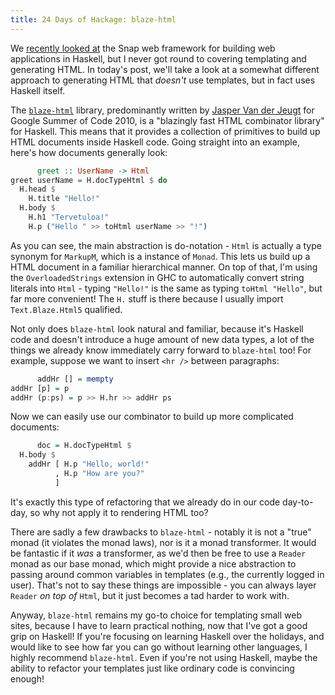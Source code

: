 ```yaml
---
title: 24 Days of Hackage: blaze-html
---
```


We [recently looked at](/posts/2012-12-19-24-days-of-hackage-snap.html) the Snap
web framework for building web applications in Haskell, but I never got round to
covering templating and generating HTML. In today's post, we'll take a look at a
somewhat different approach to generating HTML that *doesn't* use templates, but
in fact uses Haskell itself.

The [`blaze-html`](http://hackage.haskell.org/package/blaze-html) library,
predominantly written by [Jasper Van der Jeugt](http://jaspervdj.be/) for Google
Summer of Code 2010, is a "blazingly fast HTML combinator library" for
Haskell. This means that it provides a collection of primitives to build up HTML
documents inside Haskell code. Going straight into an example, here's how
documents generally look:

```haskell
      greet :: UserName -> Html
greet userName = H.docTypeHtml $ do
  H.head $
    H.title "Hello!"
  H.body $
    H.h1 "Tervetuloa!"
    H.p ("Hello " >> toHtml userName >> "!")
```

As you can see, the main abstraction is do-notation - `Html` is actually a type
synonym for `MarkupM`, which is a instance of `Monad`. This lets us build up a
HTML document in a familiar hierarchical manner. On top of that, I'm using the
`OverloadedStrings` extension in GHC to automatically convert string literals
into `Html` - typing `"Hello!"` is the same as typing `toHtml "Hello"`, but far
more convenient! The `H.` stuff is there because I usually import
`Text.Blaze.Html5` qualified.

Not only does `blaze-html` look natural and familiar, because it's Haskell code
and doesn't introduce a huge amount of new data types, a lot of the things we
already know immediately carry forward to `blaze-html` too! For example, suppose
we want to insert `<hr />` between paragraphs:

```haskell
      addHr [] = mempty
addHr [p] = p
addHr (p:ps) = p >> H.hr >> addHr ps
```

Now we can easily use our combinator to build up more complicated documents:

```haskell
      doc = H.docTypeHtml $
  H.body $
    addHr [ H.p "Hello, world!"
          , H.p "How are you?"
          ]
```

It's exactly this type of refactoring that we already do in our code day-to-day,
so why not apply it to rendering HTML too?

There are sadly a few drawbacks to `blaze-html` - notably it is not a "true"
monad (it violates the monad laws), nor is it a monad transformer. It would be
fantastic if it *was* a transformer, as we'd then be free to use a `Reader`
monad as our base monad, which might provide a nice abstraction to passing
around common variables in templates (e.g., the currently logged in
user). That's not to say these things are impossible - you can always layer
`Reader` *on top of* `Html`, but it just becomes a tad harder to work with.

Anyway, `blaze-html` remains my go-to choice for templating small web sites,
because I have to learn practical nothing, now that I've got a good grip on
Haskell! If you're focusing on learning Haskell over the holidays, and would
like to see how far you can go without learning other languages, I highly
recommend `blaze-html`. Even if you're not using Haskell, maybe the ability to
refactor your templates just like ordinary code is convincing enough!
